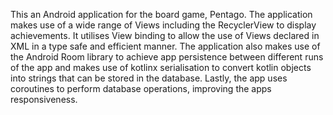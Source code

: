 This an Android application for the board game, Pentago. The application makes use of a wide range of Views including the RecyclerView to display achievements.
It utilises View binding to allow the use of Views declared in XML in a type safe and efficient manner.
The application also makes use of the Android Room library to achieve app persistence between different runs of the app and makes use of kotlinx serialisation to convert kotlin objects into strings that can be stored in the database.
Lastly, the app uses coroutines to perform database operations, improving the apps responsiveness.
